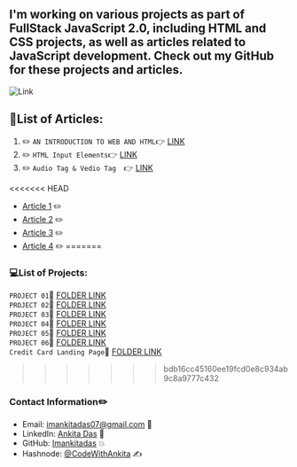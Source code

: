 ## I'm working on various projects as part of FullStack JavaScript 2.0, including HTML and CSS projects, as well as articles related to JavaScript development. Check out my GitHub for these projects and articles.

![Link](https://img.shields.io/badge/ARTICLES-WRITTEN-red)

## 📝List of Articles: 

1. :pencil2:  `AN INTRODUCTION TO WEB AND HTML`:point_right: [LINK](https://hashnode.com/edit/clhhtmev0000409l12fnv9p56)
2. :pencil2:  `HTML Input Elements`:point_right: [LINK](https://hashnode.com/edit/clhvvxttz000i09ma9blw9kou)
3. :pencil2: `Audio Tag & Vedio Tag  `:point_right:  [LINK](https://hashnode.com/edit/cli8kud2e000009ld39r9f0ru)


<<<<<<< HEAD
- [Article 1](https://github.com/imankitadas/Fullstack-Javascript-Projects-2023/tree/main/Article/Article1) ✏️
- [Article 2](https://github.com/imankitadas/Fullstack-Javascript-Projects-2023/tree/main/Article/Article2) ✏️
- [Article 3](https://github.com/imankitadas/Fullstack-Javascript-Projects-2023/tree/main/Article/Article3) ✏️
- [Article 4](https://github.com/imankitadas/Fullstack-Javascript-Projects-2023/tree/main/Article/Article4) ✏️
=======
### 💻List of Projects:



`PROJECT 01`📁 [FOLDER LINK](https://github.com/imankitadas/Fullstack-Javascript-Projects-2023/tree/main/HTML%20and%20CSS%20Projects/Project%2001) <br>
`PROJECT 02`📁 [FOLDER LINK](https://github.com/imankitadas/Fullstack-Javascript-Projects-2023/tree/main/HTML%20and%20CSS%20Projects/Project%2002) <br>
`PROJECT 03`📁 [FOLDER LINK](https://github.com/imankitadas/Fullstack-Javascript-Projects-2023/tree/main/HTML%20and%20CSS%20Projects/Project%2003) <br>
`PROJECT 04`📁 [FOLDER LINK](https://github.com/imankitadas/Fullstack-Javascript-Projects-2023/tree/main/HTML%20and%20CSS%20Projects/Project%2004) <br>
`PROJECT 05`📁 [FOLDER LINK](https://github.com/imankitadas/Fullstack-Javascript-Projects-2023/tree/main/HTML%20and%20CSS%20Projects/Project%2005) <br>
`PROJECT 06`📁 [FOLDER LINK](https://github.com/imankitadas/Fullstack-Javascript-Projects-2023/tree/main/HTML%20and%20CSS%20Projects/Project%2006) <br>
`Credit Card Landing Page`📁 [FOLDER LINK](https://github.com/imankitadas/Fullstack-Javascript-Projects-2023/tree/main/HTML%20and%20CSS%20Projects/Project%2007%20-%20Credit%20card%20Landing%20page) 
>>>>>>> bdb16cc45160ee19fcd0e8c934ab9c8a9777c432

### Contact Information✏️

- Email: imankitadas07@gmail.com 📩
- LinkedIn: [Ankita Das](https://www.linkedin.com/in/ankita-das-02669526a/) 🚀 
- GitHub: [Imankitadas](https://github.com/imankitadas) 💥 
- Hashnode: [@CodeWithAnkita](https://hashnode.com/@CodeWithAnkita) ✍️

